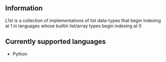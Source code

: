 ## Information

L1st is a collection of implementations of list data-types that begin indexing at 1 in languages whose builtin list/array types begin indexing at 0

## Currently supported languages

- Python